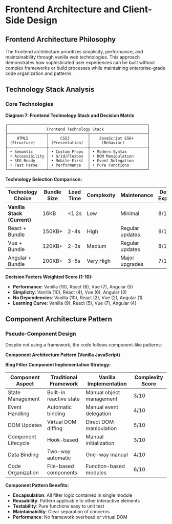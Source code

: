 # Frontend Architecture and Client-Side Design

## Frontend Architecture Philosophy

The frontend architecture prioritizes simplicity, performance, and maintainability through vanilla web technologies. This approach demonstrates how sophisticated user experiences can be built without complex frameworks or build processes while maintaining enterprise-grade code organization and patterns.

## Technology Stack Analysis

### Core Technologies

**Diagram 7: Frontend Technology Stack and Decision Matrix**
```
┌─────────────────────────────────────────────────────────────┐
│                 Frontend Technology Stack                   │
├─────────────────┬─────────────────┬─────────────────────────┤
│    HTML5        │     CSS3        │    JavaScript ES6+      │
│ (Structure)     │ (Presentation)  │     (Behavior)          │
├─────────────────┼─────────────────┼─────────────────────────┤
│ • Semantic      │ • Custom Props  │ • Modern Syntax         │
│ • Accessibility │ • Grid/Flexbox  │ • DOM Manipulation      │
│ • SEO Ready     │ • Mobile-First  │ • Event Delegation      │
│ • Fast Parse    │ • Performance   │ • Pure Functions        │
└─────────────────┴─────────────────┴─────────────────────────┘
```

**Technology Selection Comparison:**

| Technology Choice | Bundle Size | Load Time | Complexity | Maintenance | Developer Experience |
|------------------|-------------|-----------|------------|-------------|---------------------|
| **Vanilla Stack (Current)** | 16KB | <1.2s | Low | Minimal | 8/10 |
| React + Bundle | 150KB+ | 2-4s | High | Regular updates | 9/10 |
| Vue + Bundle | 120KB+ | 2-3s | Medium | Regular updates | 8/10 |
| Angular + Bundle | 200KB+ | 3-5s | Very High | Major upgrades | 7/10 |

**Decision Factors Weighted Score (1-10):**
- **Performance**: Vanilla (10), React (6), Vue (7), Angular (5)
- **Simplicity**: Vanilla (10), React (4), Vue (6), Angular (3)
- **No Dependencies**: Vanilla (10), React (2), Vue (2), Angular (1)
- **Learning Curve**: Vanilla (9), React (5), Vue (7), Angular (4)

## Component Architecture Pattern

### Pseudo-Component Design
Despite not using a framework, the code follows component-like patterns:

**Component Architecture Pattern (Vanilla JavaScript)**

**Blog Filter Component Implementation Strategy:**

| Component Aspect | Traditional Framework | Vanilla Implementation | Complexity Score |
|------------------|----------------------|------------------------|------------------|
| State Management | Built-in reactive state | Manual object management | 3/10 |
| Event Handling | Automatic binding | Manual event delegation | 4/10 |
| DOM Updates | Virtual DOM diffing | Direct DOM manipulation | 5/10 |
| Component Lifecycle | Hook-based | Manual initialization | 3/10 |
| Data Binding | Two-way automatic | One-way manual | 4/10 |
| Code Organization | File-based components | Function-based modules | 6/10 |

**Component Pattern Benefits:**
- **Encapsulation**: All filter logic contained in single module
- **Reusability**: Pattern applicable to other interactive elements  
- **Testability**: Pure functions easy to unit test
- **Maintainability**: Clear separation of concerns
- **Performance**: No framework overhead or virtual DOM
